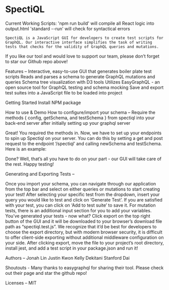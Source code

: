 # SpectiQL

Current Working Scripts: 
    'npm run build' will compile all React logic into output.html
    'standard --run' will check for syntactical errors
    
    SpectiQL is a JavaScript GUI for developers to create test scripts for GraphQL. Our interactive interface simplifies the task of writing tests that checks for the validity of GraphQL queries and mutations. 

If you like our tool and would love to support our team, please don’t forget to star our Github repo above!


Features –
Interactive, easy-to-use GUI that generates boiler plate test scripts
Reads and parses a schema to generate GraphQL mutations and queries
Schema tree visualization with D3 tools
Utilizes EasyGraphQL - an open source tool for GraphQL testing and schema mocking
Save and export test suites into a JavaScript file to be loaded into project

Getting Started 
Install NPM package 



How to use & Demo 
How to configure/import your schema –
Require the methods { config, getSchema, and testSchema } from spectiql into your back-end server after initially setting up your graphql server 

Great! You required the methods in. Now, we have to set up your endpoints to spin up Spectiql on your server. You can do this by setting a get and post request to the endpoint ‘/spectiql’ and calling newSchema and testSchema. Here is an example:

Done? Well, that’s all you have to do on your part - our GUI will take care of the rest. Happy testing!

Generating and Exporting Tests –

Once you import your schema, you can navigate through our application from the top bar and select on either queries or mutations to start creating your test! 
After selecting your specific test from the dropdown, insert your query you would like to test and click on ‘Generate Test’. If you are satisfied with your test, you can click on ‘Add to test suite’ to save it. 
For mutation tests, there is an additional input section for you to add your variables.
You’ve generated your tests - now what? Click export on the top right button of the GUI and it will be downloaded to your browser’s download file path as “spectiql.test.js”. We recognize that it’d be best for developers to choose the export directory, but with modern browser security, it is difficult to offer client-side exporting without additional middleware configuration on your side. 
After clicking export, move the file to your project’s root directory, install jest, and add a test script in your package.json and run it!




Authors –
Jonah Lin
Justin Kwon
Kelly Dekitani
Stanford Dai
	
Shoutouts -
Many thanks to easygraphql for sharing their tool.  Please check out their page and star the github repo!

Licenses –
MIT
